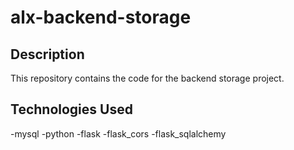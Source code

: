 # alx-backend-storage

## Description

This repository contains the code for the backend storage project.

## Technologies Used

-mysql
-python
-flask
-flask_cors
-flask_sqlalchemy
